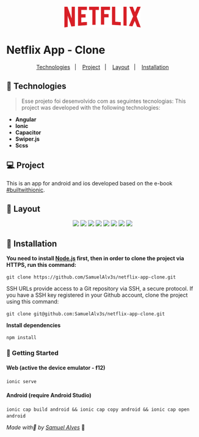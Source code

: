 <p align="center">
 <img src="./src/assets/img/logo-text.png" width="200"/>
</p>

# **Netflix App** - Clone

<p align="center">
  <a href="#-technologies">Technologies</a>&nbsp;&nbsp;&nbsp;|&nbsp;&nbsp;&nbsp;
  <a href="#-project">Project</a>&nbsp;&nbsp;&nbsp;|&nbsp;&nbsp;&nbsp;
  <a href="#-layout">Layout</a>&nbsp;&nbsp;&nbsp;|&nbsp;&nbsp;&nbsp;
  <a href="#-installation">Installation</a>
</p>

## 🚀 Technologies

> Esse projeto foi desenvolvido com as seguintes tecnologias:
> This project was developed with the following technologies:

- **Angular**
- **Ionic**
- **Capacitor**
- **Swiper.js**
- **Scss**

## 💻 Project

This is an app for android and ios developed based on the e-book [#builtwithionic](https://builtwithionic.com/).

## 👀 Layout

<p align="center">

<img src="https://user-images.githubusercontent.com/49680351/156471597-e6014ac9-ab92-4579-b047-79e1603d69e8.png" width="150"/>

<img src="https://user-images.githubusercontent.com/49680351/156471592-7f245f6d-4ded-4437-b5c4-aa3bfd3935e2.png" width="150"/>

<img src="https://user-images.githubusercontent.com/49680351/156471593-3f85304d-02b4-4677-b7a9-be82471449cc.png" width="150"/>

<img src="https://user-images.githubusercontent.com/49680351/156471598-a82b9534-b229-4f31-ba4c-edc8b1ff271a.png" width="150"/>

<img src="https://user-images.githubusercontent.com/49680351/156471589-2712da5e-ecf9-49e6-9ba7-a045e7299fcd.png" width="150"/>

<img src="https://user-images.githubusercontent.com/49680351/156471595-1d48062f-74bb-43b3-9eac-b51fd52420f9.png" width="150"/>

<img src="https://user-images.githubusercontent.com/49680351/156471585-2751ef83-09c9-4729-8edb-272af520d2b1.png" width="150"/>
  
<img src="https://user-images.githubusercontent.com/49680351/156471600-6f9d7e92-9b89-42b3-b403-f9096c4fa6dd.png" width="150"/>
</p>

## 👷 Installation

**You need to install [Node.js](https://nodejs.org/en/download/) first, then in order to clone the project via HTTPS, run this command:**

`git clone https://github.com/SamuelAlv3s/netflix-app-clone.git`

SSH URLs provide access to a Git repository via SSH, a secure protocol. If you have a SSH key registered in your Github account, clone the project using this command:

`git clone git@github.com:SamuelAlv3s/netflix-app-clone.git`

**Install dependencies**

`npm install`

### 🏃 Getting Started

#### Web (active the device emulator - f12)

`ionic serve`

#### Android (require Android Studio)

`ionic cap build android && ionic cap copy android && ionic cap open android`

_Made with💙 by [Samuel Alves](https://github.com/SamuelAlv3s?tab=repositories)_ 🚀
